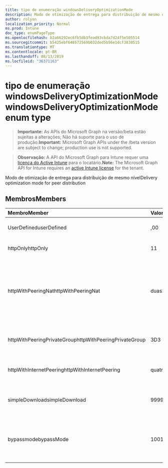 ```yaml
---
title: tipo de enumeração windowsDeliveryOptimizationMode
description: Modo de otimização de entrega para distribuição de mesmo nível
author: rolyon
localization_priority: Normal
ms.prod: Intune
doc_type: enumPageType
ms.openlocfilehash: b2a66292ec6fb5db3fead93cbda7d24f5e505514
ms.sourcegitcommit: b5425ebf648572569b032ded5b56e1dcf3830515
ms.translationtype: MT
ms.contentlocale: pt-BR
ms.lasthandoff: 08/13/2019
ms.locfileid: "36371163"
---
```

# <a name="windowsdeliveryoptimizationmode-enum-type"></a><span data-ttu-id="4eddc-103">tipo de enumeração windowsDeliveryOptimizationMode</span><span class="sxs-lookup"><span data-stu-id="4eddc-103">windowsDeliveryOptimizationMode enum type</span></span>

> <span data-ttu-id="4eddc-104">**Importante:** As APIs do Microsoft Graph na versão/beta estão sujeitas a alterações; Não há suporte para o uso de produção.</span><span class="sxs-lookup"><span data-stu-id="4eddc-104">**Important:** Microsoft Graph APIs under the /beta version are subject to change; production use is not supported.</span></span>

> <span data-ttu-id="4eddc-105">**Observação:** A API do Microsoft Graph para Intune requer uma [licença do Active Intune](https://go.microsoft.com/fwlink/?linkid=839381) para o locatário.</span><span class="sxs-lookup"><span data-stu-id="4eddc-105">**Note:** The Microsoft Graph API for Intune requires an [active Intune license](https://go.microsoft.com/fwlink/?linkid=839381) for the tenant.</span></span>

<span data-ttu-id="4eddc-106">Modo de otimização de entrega para distribuição de mesmo nível</span><span class="sxs-lookup"><span data-stu-id="4eddc-106">Delivery optimization mode for peer distribution</span></span>

## <a name="members"></a><span data-ttu-id="4eddc-107">Membros</span><span class="sxs-lookup"><span data-stu-id="4eddc-107">Members</span></span>
|<span data-ttu-id="4eddc-108">Membro</span><span class="sxs-lookup"><span data-stu-id="4eddc-108">Member</span></span>|<span data-ttu-id="4eddc-109">Valor</span><span class="sxs-lookup"><span data-stu-id="4eddc-109">Value</span></span>|<span data-ttu-id="4eddc-110">Descrição</span><span class="sxs-lookup"><span data-stu-id="4eddc-110">Description</span></span>|
|:---|:---|:---|
|<span data-ttu-id="4eddc-111">UserDefined</span><span class="sxs-lookup"><span data-stu-id="4eddc-111">userDefined</span></span>|<span data-ttu-id="4eddc-112">,0</span><span class="sxs-lookup"><span data-stu-id="4eddc-112">0</span></span>|<span data-ttu-id="4eddc-113">Permite que o usuário defina.</span><span class="sxs-lookup"><span data-stu-id="4eddc-113">Allow the user to set.</span></span>|
|<span data-ttu-id="4eddc-114">httpOnly</span><span class="sxs-lookup"><span data-stu-id="4eddc-114">httpOnly</span></span>|<span data-ttu-id="4eddc-115">1</span><span class="sxs-lookup"><span data-stu-id="4eddc-115">1</span></span>|<span data-ttu-id="4eddc-116">Somente HTTP, sem emparelhamento</span><span class="sxs-lookup"><span data-stu-id="4eddc-116">HTTP only, no peering</span></span>|
|<span data-ttu-id="4eddc-117">httpWithPeeringNat</span><span class="sxs-lookup"><span data-stu-id="4eddc-117">httpWithPeeringNat</span></span>|<span data-ttu-id="4eddc-118">duas</span><span class="sxs-lookup"><span data-stu-id="4eddc-118">2</span></span>|<span data-ttu-id="4eddc-119">Padrão de so – http combinado com emparelhamento atrás do mesmo conversor de endereço de rede</span><span class="sxs-lookup"><span data-stu-id="4eddc-119">OS default – Http blended with peering behind the same network address translator</span></span>|
|<span data-ttu-id="4eddc-120">httpWithPeeringPrivateGroup</span><span class="sxs-lookup"><span data-stu-id="4eddc-120">httpWithPeeringPrivateGroup</span></span>|<span data-ttu-id="4eddc-121">3D</span><span class="sxs-lookup"><span data-stu-id="4eddc-121">3</span></span>|<span data-ttu-id="4eddc-122">HTTP combinado com emparelhamento em um grupo privado</span><span class="sxs-lookup"><span data-stu-id="4eddc-122">HTTP blended with peering across a private group</span></span>|
|<span data-ttu-id="4eddc-123">httpWithInternetPeering</span><span class="sxs-lookup"><span data-stu-id="4eddc-123">httpWithInternetPeering</span></span>|<span data-ttu-id="4eddc-124">quatro</span><span class="sxs-lookup"><span data-stu-id="4eddc-124">4</span></span>|<span data-ttu-id="4eddc-125">HTTP combinado com emparelhamento da Internet</span><span class="sxs-lookup"><span data-stu-id="4eddc-125">HTTP blended with Internet peering</span></span>|
|<span data-ttu-id="4eddc-126">simpleDownload</span><span class="sxs-lookup"><span data-stu-id="4eddc-126">simpleDownload</span></span>|<span data-ttu-id="4eddc-127">99</span><span class="sxs-lookup"><span data-stu-id="4eddc-127">99</span></span>|<span data-ttu-id="4eddc-128">Modo de download simples sem emparelhamento</span><span class="sxs-lookup"><span data-stu-id="4eddc-128">Simple download mode with no peering</span></span>|
|<span data-ttu-id="4eddc-129">bypassmode</span><span class="sxs-lookup"><span data-stu-id="4eddc-129">bypassMode</span></span>|<span data-ttu-id="4eddc-130">100</span><span class="sxs-lookup"><span data-stu-id="4eddc-130">100</span></span>|<span data-ttu-id="4eddc-131">Modo bypass.</span><span class="sxs-lookup"><span data-stu-id="4eddc-131">Bypass mode.</span></span> <span data-ttu-id="4eddc-132">Não usar otimização de entrega e usar BITS em vez disso</span><span class="sxs-lookup"><span data-stu-id="4eddc-132">Do not use Delivery Optimization and use BITS instead</span></span>|



